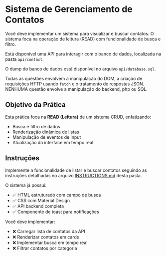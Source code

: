 # Sistema de Gerenciamento de Contatos

Você deve implementar um sistema para visualizar e buscar contatos. O sistema foca na operação de leitura (READ) com funcionalidade de busca e filtro.

Está disponível uma API para interagir com o banco de dados, localizada na pasta `api/contact`.

O dump do banco de dados está disponível no arquivo `api/database.sql`.

Todas as questões envolvem a manipulação do DOM, a criação de requisições HTTP usando `fetch` e o tratamento de respostas JSON. NENHUMA questão envolve a manipulação do backend, php ou SQL.

## Objetivo da Prática

Esta prática foca na **READ (Leitura)** de um sistema CRUD, enfatizando:
- Busca e filtro de dados
- Renderização dinâmica de listas
- Manipulação de eventos de input
- Atualização da interface em tempo real

## Instruções

Implemente a funcionalidade de listar e buscar contatos seguindo as instruções detalhadas no arquivo [INSTRUCTIONS.md](INSTRUCTIONS.md) desta pasta.

O sistema já possui:
- ✅ HTML estruturado com campo de busca
- ✅ CSS com Material Design
- ✅ API backend completa
- ✅ Componente de toast para notificações

Você deve implementar:
- ❌ Carregar lista de contatos da API
- ❌ Renderizar contatos em cards
- ❌ Implementar busca em tempo real
- ❌ Filtrar contatos por categoria
